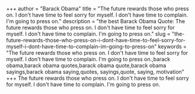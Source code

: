 +++
author = "Barack Obama"
title = "The future rewards those who press on. I don't have time to feel sorry for myself. I don't have time to complain. I'm going to press on."
description = "the best Barack Obama Quote: The future rewards those who press on. I don't have time to feel sorry for myself. I don't have time to complain. I'm going to press on."
slug = "the-future-rewards-those-who-press-on-i-dont-have-time-to-feel-sorry-for-myself-i-dont-have-time-to-complain-im-going-to-press-on"
keywords = "The future rewards those who press on. I don't have time to feel sorry for myself. I don't have time to complain. I'm going to press on.,barack obama,barack obama quotes,barack obama quote,barack obama sayings,barack obama saying,quotes, sayings,quote, saying, motivation"
+++
The future rewards those who press on. I don't have time to feel sorry for myself. I don't have time to complain. I'm going to press on.

